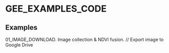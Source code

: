 # GEE_EXAMPLES_CODE
## Examples

01_IMAGE_DOWNLOAD. Image collection & NDVI fusion. // Export image to Google Drive


